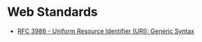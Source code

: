 # Web Standards

* [RFC 3986 - Uniform Resource Identifier (URI): Generic Syntax](https://www.ietf.org/rfc/rfc3986.txt)